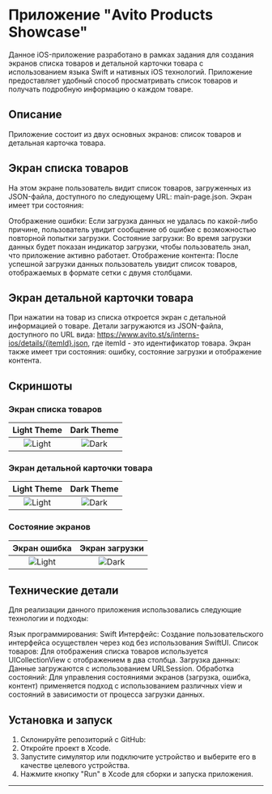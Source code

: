 # Приложение "Avito Products Showcase"

Данное iOS-приложение разработано в рамках задания для создания экранов списка товаров и детальной карточки товара с использованием языка Swift и нативных iOS технологий. Приложение предоставляет удобный способ просматривать список товаров и получать подробную информацию о каждом товаре.

## Описание

Приложение состоит из двух основных экранов: список товаров и детальная карточка товара.

## Экран списка товаров

На этом экране пользователь видит список товаров, загруженных из JSON-файла, доступного по следующему URL: main-page.json. Экран имеет три состояния:

Отображение ошибки: Если загрузка данных не удалась по какой-либо причине, пользователь увидит сообщение об ошибке с возможностью повторной попытки загрузки.
Состояние загрузки: Во время загрузки данных будет показан индикатор загрузки, чтобы пользователь знал, что приложение активно работает.
Отображение контента: После успешной загрузки данных пользователь увидит список товаров, отображаемых в формате сетки с двумя столбцами.

## Экран детальной карточки товара

При нажатии на товар из списка откроется экран с детальной информацией о товаре. Детали загружаются из JSON-файла, доступного по URL вида: https://www.avito.st/s/interns-ios/details/{itemId}.json, где itemId - это идентификатор товара. Экран также имеет три состояния: ошибку, состояние загрузки и отображение контента.

## Скриншоты

### Экран списка товаров

Light Theme            |  Dark Theme
:-------------------------:|:-------------------------:
![Light](Screenshots/LightThema1.png)  |  ![Dark](Screenshots/blackTheme1.png)

### Экран детальной карточки товара

Light Theme            |  Dark Theme
:-------------------------:|:-------------------------:
![Light](Screenshots/LightThema2.png)  |  ![Dark](Screenshots/blackThema2.png)

### Состояние экранов

Экран ошибка            |  Экран загрузки
:-------------------------:|:-------------------------:
![Light](Screenshots/errorView.png)  |  ![Dark](Screenshots/loading.png)

## Технические детали

Для реализации данного приложения использовались следующие технологии и подходы:

Язык программирования: Swift
Интерфейс: Создание пользовательского интерфейса осуществлен через код без использования SwiftUI.
Список товаров: Для отображения списка товаров используется UICollectionView с отображением в два столбца.
Загрузка данных: Данные загружаются с использованием URLSession.
Обработка состояний: Для управления состояниями экранов (загрузка, ошибка, контент) применяется подход с использованием различных view и состояний в зависимости от процесса загрузки данных.

## Установка и запуск

1. Склонируйте репозиторий с GitHub: 
2. Откройте проект в Xcode.
3. Запустите симулятор или подключите устройство и выберите его в качестве целевого устройства.
4. Нажмите кнопку "Run" в Xcode для сборки и запуска приложения.

---
